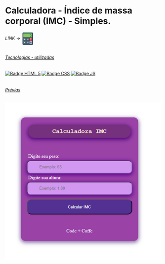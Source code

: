 <h1>  Calculadora - Índice de massa corporal (IMC) - Simples. </h1>
<h6>LINK -> <a href="https://acrisiopb.github.io/wushu2021/](https://acrisiopb.github.io/IMC_WEB/">  <img align="center" width="40" style="object-fit: contain;" src="https://raw.githubusercontent.com/acrisiopb/IMC_WEB/f8415da80fb94ecd277281dc18262d95ed53fec1/342344.png"</a></h6>
<div style="display: inline_block">
    <h6>Tecnologias - utilizadas</h6>
    <img align="center" src="https://img.shields.io/badge/HTML5-E34F26?style=for-the-badge&logo=html5&logoColor=white" alt="Badge HTML 5">
    <img align="center" src="https://img.shields.io/badge/CSS3-1572B6?style=for-the-badge&logo=css3&logoColor=white" alt="Badge CSS">
    <img align="center" src="https://img.shields.io/badge/JavaScript-323330?style=for-the-badge&logo=javascript&logoColor=F7DF1E" alt="Badge JS">
</div>

</br>

<div style="display: inline_block">
    <h6>Prévias</h6>
    <img align="center" src="https://github.com/acrisiopb/IMC_WEB/blob/main/IMC.png" alt="Prévia">
</div>
